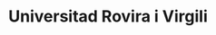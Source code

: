 ---
title: "Universitad Rovira i Virgili"
external_link: "https://www.urv.cat/es/ly/coronavirus/"
type: "cataluña"
file_title: "Acuerdo Adaptación Enseñanza"
file_link: "https://www.urv.cat/media/upload/arxius/gabinet-comunicacio/coronavirus/resolucion-docencia-curso-2020-21.pdf"
---